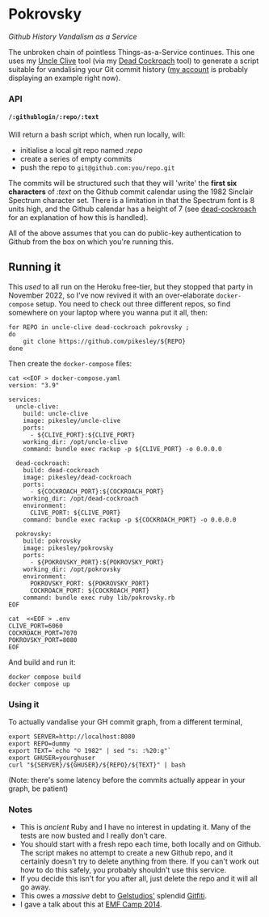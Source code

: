 # Pokrovsky

_Github History Vandalism as a Service_

The unbroken chain of pointless Things-as-a-Service continues. This one uses my [Uncle Clive](//github.com/pikesley/uncle-clive) tool (via my [Dead Cockroach](//github.com/pikesley/dead-cockroach) tool) to generate a script suitable for vandalising your Git commit history ([my account](//github.com/pikesley) is probably displaying an example right now).

### API

#### `/:githublogin/:repo/:text`

Will return a bash script which, when run locally, will:

* initialise a local git repo named _:repo_
* create a series of empty commits
* push the repo to `git@github.com:you/repo.git`

The commits will be structured such that they will 'write' the **first six characters** of _:text_ on the Github commit calendar using the 1982 Sinclair Spectrum character set. There is a limitation in that the Spectrum font is 8 units high, and the Github calendar has a height of 7 (see [dead-cockroach](//github.com/pikesley/dead-cockroach/blob/master/README.md) for an explanation of how this is handled).

All of the above assumes that you can do public-key authentication to Github from the box on which you're running this.

## Running it

This *used* to all run on the Heroku free-tier, but they stopped that party in November 2022, so I've now revived it with an over-elaborate `docker-compose` setup. You need to check out three different repos, so find somewhere on your laptop where you wanna put it all, then:

```
for REPO in uncle-clive dead-cockroach pokrovsky ;
do
    git clone https://github.com/pikesley/${REPO}
done
```

Then create the `docker-compose` files:

```
cat <<EOF > docker-compose.yaml
version: "3.9"

services:
  uncle-clive:
    build: uncle-clive
    image: pikesley/uncle-clive
    ports:
      - ${CLIVE_PORT}:${CLIVE_PORT}
    working_dir: /opt/uncle-clive
    command: bundle exec rackup -p ${CLIVE_PORT} -o 0.0.0.0

  dead-cockroach:
    build: dead-cockroach
    image: pikesley/dead-cockroach
    ports:
      - ${COCKROACH_PORT}:${COCKROACH_PORT}
    working_dir: /opt/dead-cockroach
    environment:
      CLIVE_PORT: ${CLIVE_PORT}
    command: bundle exec rackup -p ${COCKROACH_PORT} -o 0.0.0.0

  pokrovsky:
    build: pokrovsky
    image: pikesley/pokrovsky
    ports:
      - ${POKROVSKY_PORT}:${POKROVSKY_PORT}
    working_dir: /opt/pokrovsky
    environment:
      POKROVSKY_PORT: ${POKROVSKY_PORT}
      COCKROACH_PORT: ${COCKROACH_PORT}
    command: bundle exec ruby lib/pokrovsky.rb
EOF

cat  <<EOF > .env
CLIVE_PORT=6060
COCKROACH_PORT=7070
POKROVSKY_PORT=8080
EOF
```

And build and run it:

```
docker compose build
docker compose up
```

### Using it

To actually vandalise your GH commit graph, from a different terminal,

```
export SERVER=http://localhost:8080
export REPO=dummy
export TEXT=`echo "© 1982" | sed "s: :%20:g"`
export GHUSER=yourghuser
curl "${SERVER}/${GHUSER}/${REPO}/${TEXT}" | bash
```

(Note: there's some latency before the commits actually appear in your graph, be patient)

### Notes

* This is *ancient* Ruby and I have no interest in updating it. Many of the tests are now busted and I really don't care.
* You should start with a fresh repo each time, both locally and on Github. The script makes no attempt to create a new Github repo, and it certainly doesn't try to delete anything from there. If you can't work out how to do this safely, you probably shouldn't use this service.
* If you decide this isn't for you after all, just delete the repo and it will all go away.
* This owes a _massive_ debt to [Gelstudios'](//github.com/gelstudios) splendid [Gitfiti](//github.com/gelstudios/gitfiti).
* I gave a talk about this at [EMF Camp 2014](//sam.pikesley.org/talks/#vandalising-your-github-commit-history-emf-2014).

